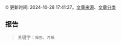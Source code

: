 :alarm_clock: 更新时间: 2024-10-28 17:41:27。[文章来源](/README.md)、[文章分类](/TAGS.md)

## 报告


> 关键字：`报告`、`月报`



